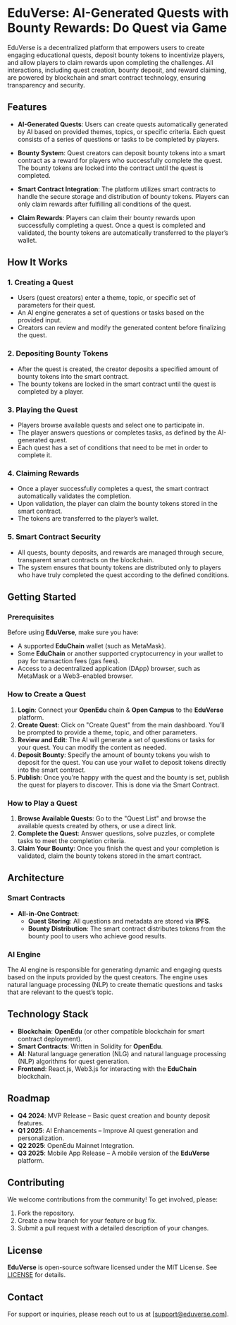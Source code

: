 # EduVerse: AI-Generated Quests with Bounty Rewards: Do Quest via Game

EduVerse is a decentralized platform that empowers users to create engaging educational quests, deposit bounty tokens to incentivize players, and allow players to claim rewards upon completing the challenges. All interactions, including quest creation, bounty deposit, and reward claiming, are powered by blockchain and smart contract technology, ensuring transparency and security.

## Features

- **AI-Generated Quests**: Users can create quests automatically generated by AI based on provided themes, topics, or specific criteria. Each quest consists of a series of questions or tasks to be completed by players.
  
- **Bounty System**: Quest creators can deposit bounty tokens into a smart contract as a reward for players who successfully complete the quest. The bounty tokens are locked into the contract until the quest is completed.
  
- **Smart Contract Integration**: The platform utilizes smart contracts to handle the secure storage and distribution of bounty tokens. Players can only claim rewards after fulfilling all conditions of the quest.

- **Claim Rewards**: Players can claim their bounty rewards upon successfully completing a quest. Once a quest is completed and validated, the bounty tokens are automatically transferred to the player’s wallet.

## How It Works

### 1. **Creating a Quest**
   - Users (quest creators) enter a theme, topic, or specific set of parameters for their quest.
   - An AI engine generates a set of questions or tasks based on the provided input.
   - Creators can review and modify the generated content before finalizing the quest.

### 2. **Depositing Bounty Tokens**
   - After the quest is created, the creator deposits a specified amount of bounty tokens into the smart contract.
   - The bounty tokens are locked in the smart contract until the quest is completed by a player.

### 3. **Playing the Quest**
   - Players browse available quests and select one to participate in.
   - The player answers questions or completes tasks, as defined by the AI-generated quest.
   - Each quest has a set of conditions that need to be met in order to complete it.

### 4. **Claiming Rewards**
   - Once a player successfully completes a quest, the smart contract automatically validates the completion.
   - Upon validation, the player can claim the bounty tokens stored in the smart contract.
   - The tokens are transferred to the player’s wallet.

### 5. **Smart Contract Security**
   - All quests, bounty deposits, and rewards are managed through secure, transparent smart contracts on the blockchain.
   - The system ensures that bounty tokens are distributed only to players who have truly completed the quest according to the defined conditions.

## Getting Started

### Prerequisites

Before using **EduVerse**, make sure you have:
- A supported **EduChain** wallet (such as MetaMask).
- Some **EduChain** or another supported cryptocurrency in your wallet to pay for transaction fees (gas fees).
- Access to a decentralized application (DApp) browser, such as MetaMask or a Web3-enabled browser.

### How to Create a Quest

1. **Login**: Connect your **OpenEdu** chain & **Open Campus** to the **EduVerse** platform.
2. **Create Quest**: Click on "Create Quest" from the main dashboard. You’ll be prompted to provide a theme, topic, and other parameters.
3. **Review and Edit**: The AI will generate a set of questions or tasks for your quest. You can modify the content as needed.
4. **Deposit Bounty**: Specify the amount of bounty tokens you wish to deposit for the quest. You can use your wallet to deposit tokens directly into the smart contract.
5. **Publish**: Once you’re happy with the quest and the bounty is set, publish the quest for players to discover. This is done via the Smart Contract.

### How to Play a Quest

1. **Browse Available Quests**: Go to the "Quest List" and browse the available quests created by others, or use a direct link.
2. **Complete the Quest**: Answer questions, solve puzzles, or complete tasks to meet the completion criteria.
3. **Claim Your Bounty**: Once you finish the quest and your completion is validated, claim the bounty tokens stored in the smart contract.

## Architecture

### Smart Contracts

- **All-in-One Contract**:
  - **Quest Storing**: All questions and metadata are stored via **IPFS**.
  - **Bounty Distribution**: The smart contract distributes tokens from the bounty pool to users who achieve good results.

### AI Engine

The AI engine is responsible for generating dynamic and engaging quests based on the inputs provided by the quest creators. The engine uses natural language processing (NLP) to create thematic questions and tasks that are relevant to the quest’s topic.

## Technology Stack

- **Blockchain**: **OpenEdu** (or other compatible blockchain for smart contract deployment).
- **Smart Contracts**: Written in Solidity for **OpenEdu**.
- **AI**: Natural language generation (NLG) and natural language processing (NLP) algorithms for quest generation.
- **Frontend**: React.js, Web3.js for interacting with the **EduChain** blockchain.

## Roadmap

- **Q4 2024**: MVP Release – Basic quest creation and bounty deposit features.
- **Q1 2025**: AI Enhancements – Improve AI quest generation and personalization.
- **Q2 2025**: OpenEdu Mainnet Integration.
- **Q3 2025**: Mobile App Release – A mobile version of the **EduVerse** platform.

## Contributing

We welcome contributions from the community! To get involved, please:

1. Fork the repository.
2. Create a new branch for your feature or bug fix.
3. Submit a pull request with a detailed description of your changes.

## License

**EduVerse** is open-source software licensed under the MIT License. See [LICENSE](LICENSE) for details.

## Contact

For support or inquiries, please reach out to us at [support@eduverse.com].

